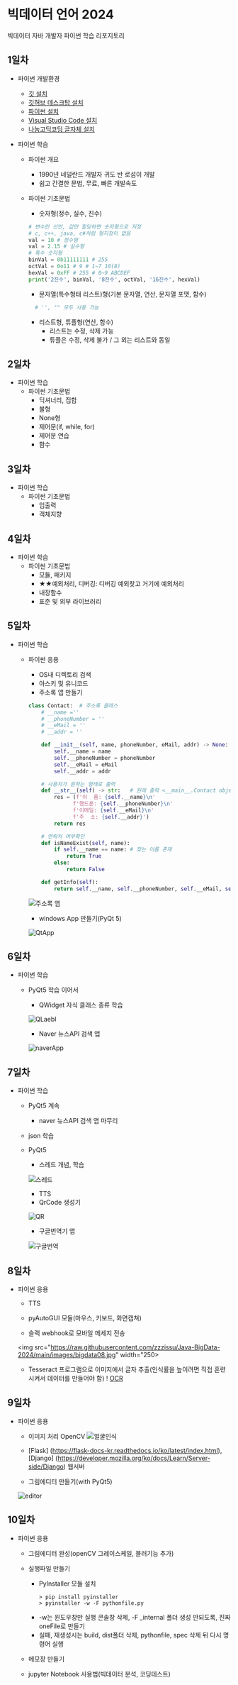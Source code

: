 # 빅데이터 언어 2024

빅데이터 자바 개발자 파이썬 학습 리포지토리

## 1일차

- 파이썬 개발환경

  - [깃 설치](https://git-scm.com/downloads)
  - [깃허브 데스크탑 설치](https://desktop.github.com/)
  - [파이썬 설치](https://www.python.org/)
  - [Visual Studio Code 설치](https://code.visualstudio.com/download)
  - [나눔고딕코딩 글자체 설치](https://github.com/naver/nanumfont)

- 파이썬 학습

  - 파이썬 개요
    - 1990년 네덜란드 개발자 귀도 반 로섬이 개발
    - 쉽고 간결한 문법, 무료, 빠른 개발속도
  - 파이썬 기초문법

    - 숫자형(정수, 실수, 진수)

    ```python
    # 변수만 선언, 값만 할당하면 숫자형으로 지정
    # c, c++, java, c#처럼 형지정이 없음
    val = 10 # 정수형
    val = 2.15 # 실수형
    # 특수 숫자형
    binVal = 0b11111111 # 255
    octVal = 0o11 # 9 # 1~7 10(8)
    hexVal = 0xFF # 255 # 0~9 ABCDEF
    print('2진수', binVal, '8진수', octVal, '16진수', hexVal)
    ```

    - 문자열(특수형태 리스트)형(기본 문자열, 연산, 문자열 포맷, 함수)

    ```python
      # '', "" 모두 사용 가능
    ```

    - 리스트형, 튜플형(연산, 함수)
      - 리스트는 수정, 삭제 가능
      - 튜플은 수정, 삭제 불가 / 그 외는 리스트와 동일

## 2일차

- 파이썬 학습
  - 파이썬 기초문법
    - 딕셔너리, 집합
    - 불형
    - None형
    - 제어문(if, while, for)
    - 제어문 연습
    - 함수

## 3일차

- 파이썬 학습
  - 파이썬 기초문법
    - 입출력
    - 객체지향

## 4일차

- 파이썬 학습
  - 파이썬 기초문법
    - 모듈, 패키지
    - ★★예외처리, 디버깅: 디버깅 예외찾고 거기에 예외처리
    - 내장함수
    - 표준 및 외부 라이브러리

## 5일차

- 파이썬 학습

  - 파이썬 응용

    - OS내 디렉토리 검색
    - 아스키 및 유니코드
    - 주소록 앱 만들기

    ```python
    class Contact:  # 주소록 클래스
        # __name =''
        # __phoneNumber = ''
        # __eMail = ''
        # __addr = ''

        def __init__(self, name, phoneNumber, eMail, addr) -> None:
            self.__name = name
            self.__phoneNumber = phoneNumber
            self.__eMail = eMail
            self.__addr = addr

        # 사용자가 원하는 형태로 출력
        def __str__(self) -> str:   # 원래 출력 <__main__.Contact object at 0x0000024500772150>
            res = (f'이  름: {self.__name}\n'
                  f'핸드폰: {self.__phoneNumber}\n'
                  f'이메일: {self.__eMail}\n'
                  f'주  소: {self.__addr}')
            return res

        # 연락처 여부확인
        def isNameExist(self, name):
            if self.__name == name: # 찾는 이름 존재
                return True
            else:
                return False

        def getInfo(self):
            return self.__name, self.__phoneNumber, self.__eMail, self.__addr
    ```

    ![주소록 앱](https://raw.githubusercontent.com/zzzissu/Java-BigData-2024/main/images/bigdata01.gif)

    - windows App 만들기(PyQt 5)

    ![QtApp](https://raw.githubusercontent.com/zzzissu/Java-BigData-2024/main/images/bigdata02.png)

## 6일차

- 파이썬 학습

  - PyQt5 학습 이어서

    - QWidget 자식 클래스 종류 학습

    ![QLaebl](https://raw.githubusercontent.com/zzzissu/Java-BigData-2024/main/images/bigdata03.png)

    - Naver 뉴스API 검색 앱

    ![naverApp](https://raw.githubusercontent.com/zzzissu/Java-BigData-2024/main/images/bigdata04.png)

## 7일차

- 파이썬 학습

  - PyQt5 계속
    - naver 뉴스API 검색 앱 마무리
  - json 학습
  - PyQt5

    - 스레드 개념, 학습

    ![스레드](https://raw.githubusercontent.com/zzzissu/Java-BigData-2024/main/images/bigdata05.png)

    - TTS
    - QrCode 생성기

    ![QR](https://raw.githubusercontent.com/zzzissu/Java-BigData-2024/main/images/bigdata06.png)

    - 구글번역기 앱

    ![구글번역](https://raw.githubusercontent.com/zzzissu/Java-BigData-2024/main/images/bigdata07.png)

## 8일차

- 파이썬 응용

  - TTS

  - pyAutoGUI 모듈(마우스, 키보드, 화면캡쳐)
  - 슬랙 webhook로 모바일 메세지 전송

    <!-- ![슬랙](https://raw.githubusercontent.com/zzzissu/Java-BigData-2024/main/images/bigdata08.jpg) -->
    <!-- html 태그로 이미지를 삽입하면 문제 없음 -->

  <img src="https://raw.githubusercontent.com/zzzissu/Java-BigData-2024/main/images/bigdata08.jpg" width="250>

  - Tesseract 프로그램으로 이미지에서 글자 추출(인식률을 높이려면 직접 훈련시켜서 데이터를 만들어야 함)
    ! [OCR](https://raw.githubusercontent.com/zzzissu/Java-BigData-2024/main/images/bigdata09.png)

## 9일차

- 파이썬 응용

  - 이미지 처리 OpenCV
    ![얼굴인식](https://raw.githubusercontent.com/zzzissu/Java-BigData-2024/main/images/bigdata10.gif)

  - [Flask] (https://flask-docs-kr.readthedocs.io/ko/latest/index.html), [Django] (https://developer.mozilla.org/ko/docs/Learn/Server-side/Django) 웹서버

  - 그림에디터 만들기(with PyQt5)

  ![editor](https://raw.githubusercontent.com/zzzissu/Java-BigData-2024/main/images/bigdata11.gif)

## 10일차

- 파이썬 응용

  - 그림에디터 완성(openCV 그레이스케일, 블러기능 추가)
  - 실행파일 만들기

    - PyInstaller 모듈 설치
      ```shell
      > pip install pyinstaller
      > pyinstaller -w -F pythonfile.py
      ```
    - -w는 윈도우창만 실행 콘솔창 삭제, -F \_internal 폴더 생성 안되도록, 진짜 oneFile로 만들기
    - 실패, 재생성시는 build, dist폴더 삭제, pythonfile, spec 삭제 뒤 다시 명령어 실행

  - 메모장 만들기
  - jupyter Notebook 사용법(빅데이터 분석, 코딩테스트)
